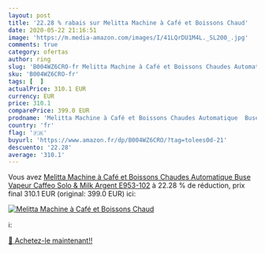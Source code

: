```yaml
---
layout: post
title: '22.28 % rabais sur Melitta Machine à Café et Boissons Chaud'
date: 2020-05-22 21:16:51
image: 'https://m.media-amazon.com/images/I/41LQrDU1M4L._SL200_.jpg'
comments: true
category: ofertas
author: ring
slug: 'B004WZ6CRO-fr Melitta Machine à Café et Boissons Chaudes Automatique...'
sku: 'B004WZ6CRO-fr'
tags: [  ]
actualPrice: 310.1 EUR
currency: EUR
price: 310.1
comparePrice: 399.0 EUR
prodname: 'Melitta Machine à Café et Boissons Chaudes Automatique  Buse Vapeur  Caffeo Solo & Milk  Argent  E953-102'
country: 'fr'
flag: '🇫🇷'
buyurl: 'https://www.amazon.fr/dp/B004WZ6CRO/?tag=tolees0d-21'
descuento: '22.28'
average: '310.1'
---
```


Vous avez [Melitta Machine à Café et Boissons Chaudes Automatique  Buse Vapeur  Caffeo Solo & Milk  Argent  E953-102](https://www.amazon.fr/dp/B004WZ6CRO/?tag=tolees0d-21)  à  22.28 % de réduction, prix final  310.1 EUR (original: 399.0 EUR) ici:

[![Melitta Machine à Café et Boissons Chaud](https://m.media-amazon.com/images/I/41LQrDU1M4L._SL200_.jpg)](https://www.amazon.fr/dp/B004WZ6CRO/?tag=tolees0d-21)

ℹ️:


[🛒 Achetez-le maintenant!!](https://www.amazon.fr/dp/B004WZ6CRO/?tag=tolees0d-21)
